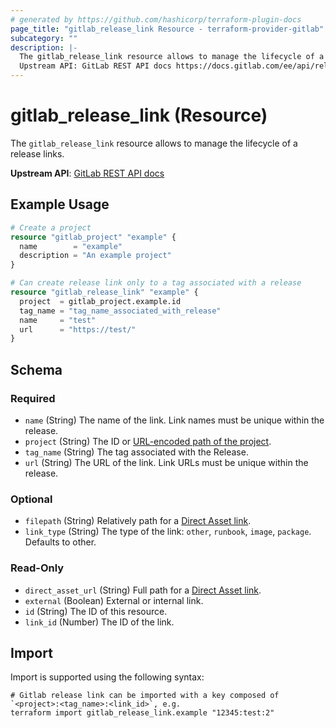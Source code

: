 ```yaml
---
# generated by https://github.com/hashicorp/terraform-plugin-docs
page_title: "gitlab_release_link Resource - terraform-provider-gitlab"
subcategory: ""
description: |-
  The gitlab_release_link resource allows to manage the lifecycle of a release links.
  Upstream API: GitLab REST API docs https://docs.gitlab.com/ee/api/releases/links.html
---
```


# gitlab_release_link (Resource)

The `gitlab_release_link` resource allows to manage the lifecycle of a release links.

**Upstream API**: [GitLab REST API docs](https://docs.gitlab.com/ee/api/releases/links.html)

## Example Usage

```terraform
# Create a project
resource "gitlab_project" "example" {
  name        = "example"
  description = "An example project"
}

# Can create release link only to a tag associated with a release
resource "gitlab_release_link" "example" {
  project  = gitlab_project.example.id
  tag_name = "tag_name_associated_with_release"
  name     = "test"
  url      = "https://test/"
}
```

<!-- schema generated by tfplugindocs -->
## Schema

### Required

- `name` (String) The name of the link. Link names must be unique within the release.
- `project` (String) The ID or [URL-encoded path of the project](https://docs.gitlab.com/ee/api/index.html#namespaced-path-encoding).
- `tag_name` (String) The tag associated with the Release.
- `url` (String) The URL of the link. Link URLs must be unique within the release.

### Optional

- `filepath` (String) Relatively path for a [Direct Asset link](https://docs.gitlab.com/ee/user/project/releases/index.html#permanent-links-to-release-assets).
- `link_type` (String) The type of the link: `other`, `runbook`, `image`, `package`. Defaults to other.

### Read-Only

- `direct_asset_url` (String) Full path for a [Direct Asset link](https://docs.gitlab.com/ee/user/project/releases/index.html#permanent-links-to-release-assets).
- `external` (Boolean) External or internal link.
- `id` (String) The ID of this resource.
- `link_id` (Number) The ID of the link.

## Import

Import is supported using the following syntax:

```shell
# Gitlab release link can be imported with a key composed of `<project>:<tag_name>:<link_id>`, e.g.
terraform import gitlab_release_link.example "12345:test:2"
```
